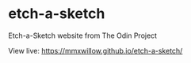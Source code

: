 # etch-a-sketch
Etch-a-Sketch website from The Odin Project

View live: https://mmxwillow.github.io/etch-a-sketch/
